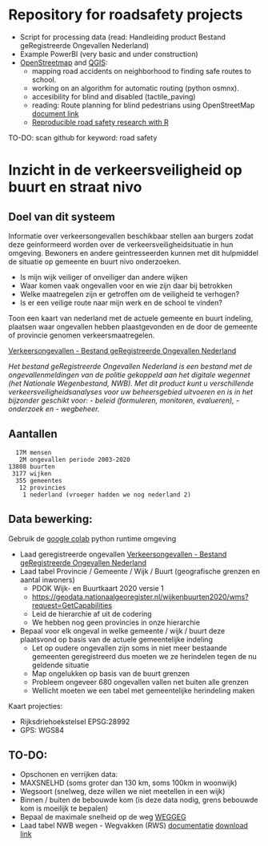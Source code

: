# Repository for roadsafety projects

* Script for processing data (read: Handleiding product Bestand geRegistreerde Ongevallen Nederland)
* Example PowerBI (very basic and under construction)
* [OpenStreetmap](https://www.openstreetmap.org/#map=14/52.2957/5.6220) and [QGIS](https://qgis.org/nl/site/):
  * mapping road accidents on neighborhood to finding safe routes to school.
  * working on an algorithm for automatic routing (python osmnx).
  * accesibility for blind and disabled (tactile_paving)
  * reading: Route planning for blind pedestrians using OpenStreetMap [document link](https://journals.sagepub.com/doi/full/10.1177/2399808320933907)
  * [Reproducible road safety research with R](https://www.racfoundation.org/wp-content/uploads/Reproducible_road_safety_research_with_R_Lovelace_December_2020.pdf)

TO-DO: scan github for keyword: road safety

# Inzicht in de verkeersveiligheid op buurt en straat nivo

## Doel van dit systeem

Informatie over verkeersongevallen beschikbaar stellen aan burgers zodat deze geinformeerd worden over de verkeersveiligheidsituatie in hun omgeving. Bewoners en andere geintresseerden kunnen met dit hulpmiddel de situatie op gemeente en buurt nivo onderzoeken.

* Is mijn wijk veiliger of onveiliger dan andere wijken
* Waar komen vaak ongevallen voor en wie zijn daar bij betrokken
* Welke maatregelen zijn er getroffen om de veiligheid te verhogen?
* Is er een veilige route naar mijn werk en de school te vinden?

Toon een kaart van nederland met de actuele gemeente en buurt indeling, plaatsen waar ongevallen hebben plaastgevonden en de door de gemeente of provincie genomen verkeersmaatregelen.

[Verkeersongevallen - Bestand geRegistreerde Ongevallen Nederland](https://data.overheid.nl/en/dataset/9841-verkeersongevallen---bestand-geregistreerde-ongevallen-nederland)

*Het bestand geRegistreerde Ongevallen Nederland is een bestand met de ongevallenmeldingen van de politie gekoppeld aan het digitale wegennet (het Nationale Wegenbestand, NWB). Met dit product kunt u verschillende verkeersveiligheidsanalyses voor uw beheersgebied uitvoeren en is in het bijzonder geschikt voor: - beleid (formuleren, monitoren, evalueren), - onderzoek en - wegbeheer.*

## Aantallen
```
  17M mensen
   2M ongevallen periode 2003-2020
13808 buurten 
 3177 wijken
  355 gemeentes
   12 provincies
    1 nederland (vroeger hadden we nog nederland 2)
```

## Data bewerking:

Gebruik de [google colab](https://colab.research.google.com/) python runtime omgeving

* Laad geregistreerde ongevallen [Verkeersongevallen - Bestand geRegistreerde Ongevallen Nederland](https://data.overheid.nl/en/dataset/9841-verkeersongevallen---bestand-geregistreerde-ongevallen-nederland)
* Laad tabel Provincie / Gemeente / Wijk / Buurt (geografische grenzen en aantal inwoners)
  * PDOK Wijk- en Buurtkaart 2020 versie 1
  * https://geodata.nationaalgeoregister.nl/wijkenbuurten2020/wms?request=GetCapabilities
  * Leid de hierarchie af uit de codering
  * We hebben nog geen provincies in onze hierarchie
* Bepaal voor elk ongeval in welke gemeente / wijk / buurt deze plaatsvond op basis van de actuele gemeentelijke indeling
  * Let op oudere ongevallen zijn soms in niet meer bestaande gemeenten geregistreerd dus moeten we ze herindelen tegen de nu geldende situatie
  * Map ongelukken op basis van de buurt grenzen
  * Probleem ongeveer 680 ongevallen vallen net buiten alle grenzen
  * Wellicht moeten we een tabel met gemeentelijke herindeling maken

Kaart projecties:
* Rijksdriehoekstelsel EPSG:28992
* GPS: WGS84

## TO-DO:
* Opschonen en verrijken data:
 * MAXSNELHD (soms groter dan 130 km, soms 100km in woonwijk)
 * Wegsoort (snelweg, deze willen we niet meetellen in een wijk)
 * Binnen / buiten de bebouwde kom (is deze data nodig, grens bebouwde kom is moeilijk te bepalen)
 * Bepaal de maximale snelheid op de weg [WEGGEG](https://data.overheid.nl/en/dataset/bb5bbc65-2a1a-49e4-a9e8-417ae3920703)
 * Laad tabel NWB wegen - Wegvakken (RWS) [documentatie](https://data.overheid.nl/en/dataset/9b50f8a3-7c67-4efb-9046-fb7a57eca18c) [download link](https://geo.rijkswaterstaat.nl/services/ogc/gdr/nwb_wegen/ows?service=WFS&version=2.0.0&request=GetFeature&typeName=wegvakken&outputFormat=csv)
 
